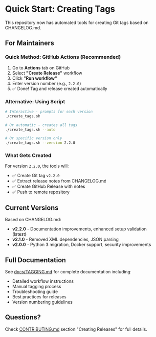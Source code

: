# Quick Start: Creating Tags

This repository now has automated tools for creating Git tags based on CHANGELOG.md.

## For Maintainers

### Quick Method: GitHub Actions (Recommended)

1. Go to **Actions** tab on GitHub
2. Select **"Create Release"** workflow
3. Click **"Run workflow"**
4. Enter version number (e.g., `2.2.0`)
5. ✅ Done! Tag and release created automatically

### Alternative: Using Script

```bash
# Interactive - prompts for each version
./create_tags.sh

# Or automatic - creates all tags
./create_tags.sh --auto

# Or specific version only
./create_tags.sh --version 2.2.0
```

### What Gets Created

For version `2.2.0`, the tools will:
- ✅ Create Git tag `v2.2.0`
- ✅ Extract release notes from CHANGELOG.md
- ✅ Create GitHub Release with notes
- ✅ Push to remote repository

## Current Versions

Based on CHANGELOG.md:
- **v2.2.0** - Documentation improvements, enhanced setup validation (latest)
- **v2.1.0** - Removed XML dependencies, JSON parsing
- **v2.0.0** - Python 3 migration, Docker support, security improvements

## Full Documentation

See [docs/TAGGING.md](docs/TAGGING.md) for complete documentation including:
- Detailed workflow instructions
- Manual tagging process
- Troubleshooting guide
- Best practices for releases
- Version numbering guidelines

## Questions?

Check [CONTRIBUTING.md](CONTRIBUTING.md) section "Creating Releases" for full details.
